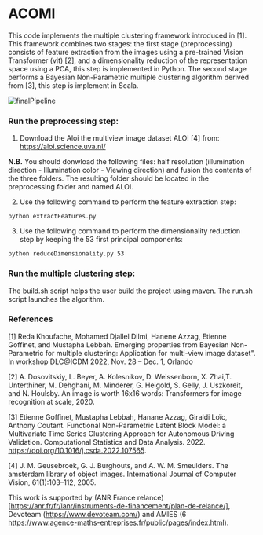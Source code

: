 # ACOMI

This code implements the multiple clustering framework introduced in [1]. This framework combines two stages: the first stage (preprocessing) consists of feature extraction from the images using a pre-trained Vision Transformer (vit) [2],  and a 
dimensionality reduction of the representation space using a PCA, this step is implemented in Python. The second stage performs a Bayesian Non-Parametric 
multiple clustering algorithm derived from [3], this step is implement in Scala. 

![finalPipeline](https://user-images.githubusercontent.com/78457170/208433316-d6f951ca-7d91-48ae-b9ab-38c9e63673af.jpg)

### Run the preprocessing step: 

1. Download the Aloi the multiview image dataset ALOI [4] from:  https://aloi.science.uva.nl/

**N.B.** You should donwload the following files: half resolution (illumination direction - Illumination color - Viewing direction) and fusion the contents of the three folders. The resulting folder should be located in the preprocessing folder and named ALOI. 

2. Use the following command to perform the feature extraction step: 

```
python extractFeatures.py 
```

3. Use the following command to perform the dimensionality reduction step by keeping the 53 first principal components:

```
python reduceDimensionality.py 53
```

### Run the multiple clustering step: 

The build.sh script helps the user build the project using maven. The run.sh script launches the algorithm.

### References

[1] Reda Khoufache, Mohamed Djallel Dilmi, Hanene Azzag, Etienne Goffinet, and Mustapha Lebbah. Emerging properties from Bayesian Non-Parametric for multiple clustering: Application for multi-view image dataset". In workshop DLC@ICDM 2022, Nov. 28 – Dec. 1, Orlando

[2] A. Dosovitskiy, L. Beyer, A. Kolesnikov, D. Weissenborn, X. Zhai,T. Unterthiner, M. Dehghani, M. Minderer, G. Heigold, S. Gelly, J. Uszkoreit, and N. Houlsby. An image is worth 16x16 words: Transformers for image recognition at scale, 2020.

[3] Etienne Goffinet, Mustapha Lebbah, Hanane Azzag, Giraldi Loïc, Anthony Coutant. Functional Non-Parametric Latent Block Model: a Multivariate Time Series Clustering Approach for Autonomous Driving Validation. Computational Statistics and Data Analysis. 2022. https://doi.org/10.1016/j.csda.2022.107565.

[4]  J. M. Geusebroek, G. J. Burghouts, and A. W. M. Smeulders. The amsterdam library of object images. International Journal of Computer Vision, 61(1):103–112, 2005.

This work is supported by (ANR France relance) [https://anr.fr/fr/lanr/instruments-de-financement/plan-de-relance/], Devoteam (https://www.devoteam.com/) and AMIES (6 https://www.agence-maths-entreprises.fr/public/pages/index.html).
